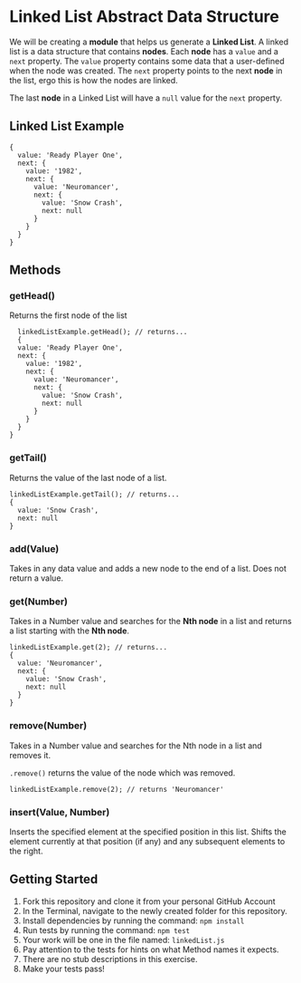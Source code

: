 # Linked List Abstract Data Structure

We will be creating a **module** that helps us generate a **Linked List**. A linked list is a data structure that contains **nodes**. Each **node** has a `value` and a `next` property. The `value` property contains some data that a user-defined when the node was created. The `next` property points to the next **node** in the list, ergo this is how the nodes are linked.

The last **node** in a Linked List will have a `null` value for the `next` property.

## Linked List Example

    {
      value: 'Ready Player One',
      next: {
        value: '1982',
        next: {
          value: 'Neuromancer',
          next: {
            value: 'Snow Crash',
            next: null
          }
        }
      }
    }

## Methods

### getHead()
Returns the first node of the list

      linkedListExample.getHead(); // returns...
      {
      value: 'Ready Player One',
      next: {
        value: '1982',
        next: {
          value: 'Neuromancer',
          next: {
            value: 'Snow Crash',
            next: null
          }
        }
      }
    }

### getTail()
Returns the value of the last node of a list.

    linkedListExample.getTail(); // returns...
    {
      value: 'Snow Crash',
      next: null
    }


### add(Value)
Takes in any data value and adds a new node to the end of a list. Does not return a value.


### get(Number)
Takes in a Number value and searches for the **Nth node** in a list and returns a list starting with the **Nth node**.

    linkedListExample.get(2); // returns...
    {
      value: 'Neuromancer',
      next: {
        value: 'Snow Crash',
        next: null
      }
    }

### remove(Number)
Takes in a Number value and searches for the Nth node in a list and removes it.

`.remove()` returns the value of the node which was removed.

    linkedListExample.remove(2); // returns 'Neuromancer'

### insert(Value, Number)
Inserts the specified element at the specified position in this list. Shifts the element currently at that position (if any) and any subsequent elements to the right.

## Getting Started
1. Fork this repository and clone it from your personal GitHub Account
1. In the Terminal, navigate to the newly created folder for this repository.
1. Install dependencies by running the command: `npm install`
1. Run tests by running the command: `npm test`
1. Your work will be one in the file named: `linkedList.js`
1. Pay attention to the tests for hints on what Method names it expects.
1. There are no stub descriptions in this exercise.
1. Make your tests pass!